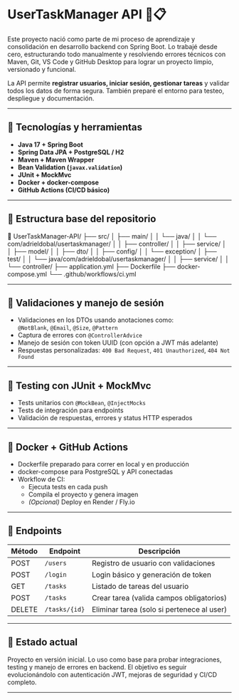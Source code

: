 # UserTaskManager API 🧠📋

Este proyecto nació como parte de mi proceso de aprendizaje y consolidación en desarrollo backend con Spring Boot. Lo trabajé desde cero, estructurando todo manualmente y resolviendo errores técnicos con Maven, Git, VS Code y GitHub Desktop para lograr un proyecto limpio, versionado y funcional.

La API permite **registrar usuarios, iniciar sesión, gestionar tareas** y validar todos los datos de forma segura. También preparé el entorno para testeo, despliegue y documentación.

---

## 🚀 Tecnologías y herramientas

- **Java 17 + Spring Boot**
- **Spring Data JPA + PostgreSQL / H2**
- **Maven + Maven Wrapper**
- **Bean Validation (`javax.validation`)**
- **JUnit + MockMvc**
- **Docker + docker-compose**
- **GitHub Actions (CI/CD básico)**

---

## 🧩 Estructura base del repositorio

📁 UserTaskManager-API/ 
├── src/ │ 
├── main/ │ 
│ └── java/ 
│ │ └── com/adrieldobal/usertaskmanager/ 
│ │ ├── controller/ 
│ │ ├── service/ 
│ │ ├── model/ 
│ │ ├── dto/ 
│ │ ├── config/ 
│ │ └── exception/ 
│ ├── test/ │ 
│ └── java/com/adrieldobal/usertaskmanager/ 
│ │ ├── service/ 
│ │ └── controller/ 
├── application.yml 
├── Dockerfile 
├── docker-compose.yml 
└── .github/workflows/ci.yml


---

## 🔐 Validaciones y manejo de sesión

- Validaciones en los DTOs usando anotaciones como:  
  `@NotBlank`, `@Email`, `@Size`, `@Pattern`
- Captura de errores con `@ControllerAdvice`
- Manejo de sesión con token UUID (con opción a JWT más adelante)
- Respuestas personalizadas: `400 Bad Request`, `401 Unauthorized`, `404 Not Found`

---

## 🧪 Testing con JUnit + MockMvc

- Tests unitarios con `@MockBean`, `@InjectMocks`
- Tests de integración para endpoints
- Validación de respuestas, errores y status HTTP esperados

---

## 🐳 Docker + GitHub Actions

- Dockerfile preparado para correr en local y en producción
- docker-compose para PostgreSQL y API conectadas
- Workflow de CI:
  - Ejecuta tests en cada push
  - Compila el proyecto y genera imagen
  - *(Opcional)* Deploy en Render / Fly.io

---

## 🔗 Endpoints

| Método | Endpoint         | Descripción                              |
|--------|------------------|------------------------------------------|
| POST   | `/users`         | Registro de usuario con validaciones     |
| POST   | `/login`         | Login básico y generación de token       |
| GET    | `/tasks`         | Listado de tareas del usuario            |
| POST   | `/tasks`         | Crear tarea (valida campos obligatorios) |
| DELETE | `/tasks/{id}`    | Eliminar tarea (solo si pertenece al user)|

---

## 📌 Estado actual

Proyecto en versión inicial. Lo uso como base para probar integraciones, testing y manejo de errores en backend. El objetivo es seguir evolucionándolo con autenticación JWT, mejoras de seguridad y CI/CD completo.

---
